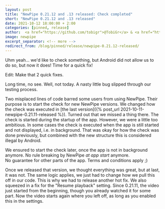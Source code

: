 ```yaml
---
layout: post
title: "NewPipe 0.21.12 and .13 released: Check completed"
short: "NewPipe 0.21.12 and .13 released"
date: 2021-10-12 18:00:00 + 2:00
categories: [pinned, release]
author:  <a href="https://github.com/tobigr">@TobiGr</a> & <a href="https://github.com/poolitzer">@Poolitzer</a>
image: newpipe
excerpt_separator: <!-- more -->
redirect_from: /blog/pinned/release/newpipe-0.21.12-released/
---
```


Uhm yeah… we'd like to check something, but Android did not allow us to do so, but now it does!
Time for a quick fix!

Edit: Make that 2 quick fixes.

<!-- more -->

Long time, no see. Well, not today. A nasty little bug slipped through our testing process.

Two misplaced lines of code barred some users from using NewPipe.
Their purpose is to start the check for new NewPipe versions.
We changed how the check was executed in [the last version]({% post_url 2021-10-11-newpipe-0.21.11-released %}).
Turned out that we missed a thing there. The check is started during the startup of the app.
However, we were a little too ambitious.
In some cases the check is executed when the app is still started and not displayed, i.e. in background.
That was okay for how the check was done previously,
but combined with the new structure this is considered illegal by Android.

We ensured to start the check later, once the app is not in background anymore.
No rule breaking by NewPipe _at app start_ anymore.  
<span class="text-muted">No guarantee for other parts of the app. Terms and conditions apply ;)</span>

Once we released that version, we thought everything was great, but at last, it was not. The same logic applies, we just had to change how we pull this off in our code. This is why we had to release another hot fix.
We also squeezed in a fix for the "Resume playback" setting. Since 0.21.11, the video just started from the beginning, though you already watched it for some part. Now the video starts again where you left off, as long as you enabled this in the settings.
